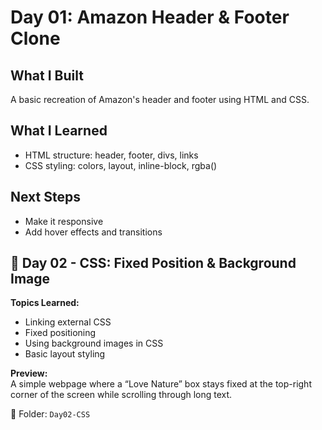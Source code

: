 # Day 01: Amazon Header & Footer Clone

## What I Built
A basic recreation of Amazon's header and footer using HTML and CSS.

## What I Learned
- HTML structure: header, footer, divs, links
- CSS styling: colors, layout, inline-block, rgba()

## Next Steps
- Make it responsive
- Add hover effects and transitions

## 🌿 Day 02 - CSS: Fixed Position & Background Image

**Topics Learned:**
- Linking external CSS
- Fixed positioning
- Using background images in CSS
- Basic layout styling

**Preview:**  
A simple webpage where a “Love Nature” box stays fixed at the top-right corner of the screen while scrolling through long text.

📂 Folder: `Day02-CSS`
